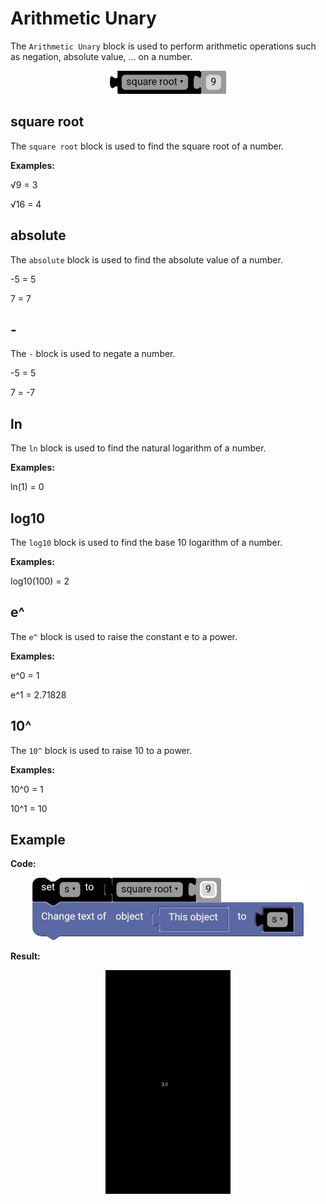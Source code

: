 # Arithmetic Unary

The `Arithmetic Unary` block is used to perform arithmetic operations such as negation, absolute value, ... on a number.

<p align="center">
  <img src="../../../res/images/blocks/math/arithmetic_unary/arithmetic_unary.png" />
</p>

## square root

The `square root` block is used to find the square root of a number.

**Examples:**

√9 = 3

√16 = 4

## absolute

The `absolute` block is used to find the absolute value of a number.

-5 = 5

7 = 7

## -

The `-` block is used to negate a number.

-5 = 5

7 = -7

## ln

The `ln` block is used to find the natural logarithm of a number.

**Examples:**

ln(1) = 0

## log10

The `log10` block is used to find the base 10 logarithm of a number.

**Examples:**

log10(100) = 2

## e^

The `e^` block is used to raise the constant e to a power.

**Examples:**

e^0 = 1

e^1 = 2.71828

## 10^

The `10^` block is used to raise 10 to a power.

**Examples:**

10^0 = 1

10^1 = 10

## Example

**Code:**

<p align="center">
  <img src="../../../res/images/blocks/math/arithmetic_unary/arithmetic_unary_example.png" />
</p>

**Result:**

<p align="center">
  <img src="../../../res/images/blocks/math/arithmetic_unary/arithmetic_unary_example_result.png" width=200vw />
</p>